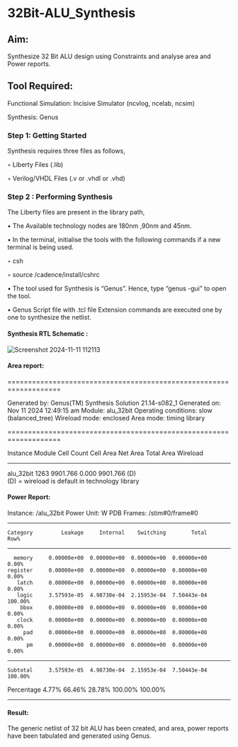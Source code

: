 # 32Bit-ALU_Synthesis

## Aim:

Synthesize 32 Bit ALU design using Constraints and analyse area and Power reports.

## Tool Required:

Functional Simulation: Incisive Simulator (ncvlog, ncelab, ncsim)

Synthesis: Genus

### Step 1: Getting Started

Synthesis requires three files as follows,

◦ Liberty Files (.lib)

◦ Verilog/VHDL Files (.v or .vhdl or .vhd)

### Step 2 : Performing Synthesis

The Liberty files are present in the library path,

• The Available technology nodes are 180nm ,90nm and 45nm.

• In the terminal, initialise the tools with the following commands if a new terminal is being
used.

◦ csh

◦ source /cadence/install/cshrc

• The tool used for Synthesis is “Genus”. Hence, type “genus -gui” to open the tool.

• Genus Script file with .tcl file Extension commands are executed one by one to synthesize the netlist.

#### Synthesis RTL Schematic :

![Screenshot 2024-11-11 112113](https://github.com/user-attachments/assets/1900ffec-0b3a-484d-a00c-e16267f0a1e4)

#### Area report:

===================================================================

  Generated by:           Genus(TM) Synthesis Solution 21.14-s082_1
  Generated on:           Nov 11 2024  12:49:15 am
  Module:                 alu_32bit
  Operating conditions:   slow (balanced_tree)
  Wireload mode:          enclosed
  Area mode:              timing library
  
===================================================================

 Instance Module  Cell Count  Cell Area  Net Area   Total Area   Wireload  
 
---------------------------------------------------------------------------
alu_32bit               1263   9901.766     0.000     9901.766 <none> (D)  
  (D) = wireload is default in technology library

#### Power Report:

Instance: /alu_32bit
Power Unit: W
PDB Frames: /stim#0/frame#0

  -------------------------------------------------------------------------
    Category         Leakage     Internal    Switching        Total    Row%
  -------------------------------------------------------------------------
      memory     0.00000e+00  0.00000e+00  0.00000e+00  0.00000e+00   0.00%
    register     0.00000e+00  0.00000e+00  0.00000e+00  0.00000e+00   0.00%
       latch     0.00000e+00  0.00000e+00  0.00000e+00  0.00000e+00   0.00%
       logic     3.57593e-05  4.98730e-04  2.15953e-04  7.50443e-04 100.00%
        bbox     0.00000e+00  0.00000e+00  0.00000e+00  0.00000e+00   0.00%
       clock     0.00000e+00  0.00000e+00  0.00000e+00  0.00000e+00   0.00%
         pad     0.00000e+00  0.00000e+00  0.00000e+00  0.00000e+00   0.00%
          pm     0.00000e+00  0.00000e+00  0.00000e+00  0.00000e+00   0.00%
  -------------------------------------------------------------------------
    Subtotal     3.57593e-05  4.98730e-04  2.15953e-04  7.50443e-04 100.00%
  Percentage           4.77%       66.46%       28.78%      100.00% 100.00%
  
  -------------------------------------------------------------------------

#### Result: 

The generic netlist of 32 bit ALU  has been created, and area, power reports have been tabulated and generated using Genus.

